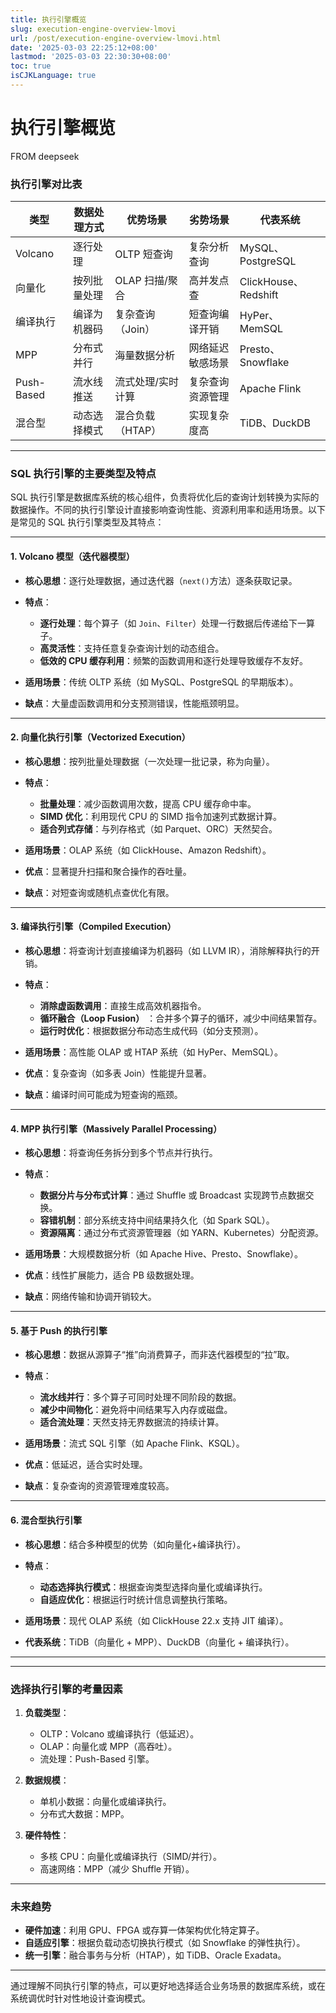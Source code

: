 ```yaml
---
title: 执行引擎概览
slug: execution-engine-overview-lmovi
url: /post/execution-engine-overview-lmovi.html
date: '2025-03-03 22:25:12+08:00'
lastmod: '2025-03-03 22:30:30+08:00'
toc: true
isCJKLanguage: true
---
```




# 执行引擎概览

FROM deepseek

### **执行引擎对比表**

|**类型**|**数据处理方式**|**优势场景**|**劣势场景**|**代表系统**|
| ------------| --------------| -------------------| ------------------| ----------------------|
|Volcano|逐行处理|OLTP 短查询|复杂分析查询|MySQL、PostgreSQL|
|向量化|按列批量处理|OLAP 扫描/聚合|高并发点查|ClickHouse、Redshift|
|编译执行|编译为机器码|复杂查询（Join）|短查询编译开销|HyPer、MemSQL|
|MPP|分布式并行|海量数据分析|网络延迟敏感场景|Presto、Snowflake|
|Push-Based|流水线推送|流式处理/实时计算|复杂查询资源管理|Apache Flink|
|混合型|动态选择模式|混合负载（HTAP）|实现复杂度高|TiDB、DuckDB|

---

### **SQL 执行引擎的主要类型及特点**

SQL 执行引擎是数据库系统的核心组件，负责将优化后的查询计划转换为实际的数据操作。不同的执行引擎设计直接影响查询性能、资源利用率和适用场景。以下是常见的 SQL 执行引擎类型及其特点：

---

#### **1. Volcano 模型（迭代器模型）**

* **核心思想**：逐行处理数据，通过迭代器（`next()`​ 方法）逐条获取记录。
* **特点**：

  * **逐行处理**：每个算子（如 `Join`​、`Filter`​）处理一行数据后传递给下一算子。
  * **高灵活性**：支持任意复杂查询计划的动态组合。
  * **低效的 CPU 缓存利用**：频繁的函数调用和逐行处理导致缓存不友好。
* **适用场景**：传统 OLTP 系统（如 MySQL、PostgreSQL 的早期版本）。
* **缺点**：大量虚函数调用和分支预测错误，性能瓶颈明显。

---

#### **2. 向量化执行引擎（Vectorized Execution）**

* **核心思想**：按列批量处理数据（一次处理一批记录，称为向量）。
* **特点**：

  * **批量处理**：减少函数调用次数，提高 CPU 缓存命中率。
  * **SIMD 优化**：利用现代 CPU 的 SIMD 指令加速列式数据计算。
  * **适合列式存储**：与列存格式（如 Parquet、ORC）天然契合。
* **适用场景**：OLAP 系统（如 ClickHouse、Amazon Redshift）。
* **优点**：显著提升扫描和聚合操作的吞吐量。
* **缺点**：对短查询或随机点查优化有限。

---

#### **3. 编译执行引擎（Compiled Execution）**

* **核心思想**：将查询计划直接编译为机器码（如 LLVM IR），消除解释执行的开销。
* **特点**：

  * **消除虚函数调用**：直接生成高效机器指令。
  * **循环融合（Loop Fusion）** ：合并多个算子的循环，减少中间结果暂存。
  * **运行时优化**：根据数据分布动态生成代码（如分支预测）。
* **适用场景**：高性能 OLAP 或 HTAP 系统（如 HyPer、MemSQL）。
* **优点**：复杂查询（如多表 Join）性能提升显著。
* **缺点**：编译时间可能成为短查询的瓶颈。

---

#### **4. MPP 执行引擎（Massively Parallel Processing）**

* **核心思想**：将查询任务拆分到多个节点并行执行。
* **特点**：

  * **数据分片与分布式计算**：通过 Shuffle 或 Broadcast 实现跨节点数据交换。
  * **容错机制**：部分系统支持中间结果持久化（如 Spark SQL）。
  * **资源隔离**：通过分布式资源管理器（如 YARN、Kubernetes）分配资源。
* **适用场景**：大规模数据分析（如 Apache Hive、Presto、Snowflake）。
* **优点**：线性扩展能力，适合 PB 级数据处理。
* **缺点**：网络传输和协调开销较大。

---

#### **5. 基于 Push 的执行引擎**

* **核心思想**：数据从源算子“推”向消费算子，而非迭代器模型的“拉”取。
* **特点**：

  * **流水线并行**：多个算子可同时处理不同阶段的数据。
  * **减少中间物化**：避免将中间结果写入内存或磁盘。
  * **适合流处理**：天然支持无界数据流的持续计算。
* **适用场景**：流式 SQL 引擎（如 Apache Flink、KSQL）。
* **优点**：低延迟，适合实时处理。
* **缺点**：复杂查询的资源管理难度较高。

---

#### **6. 混合型执行引擎**

* **核心思想**：结合多种模型的优势（如向量化+编译执行）。
* **特点**：

  * **动态选择执行模式**：根据查询类型选择向量化或编译执行。
  * **自适应优化**：根据运行时统计信息调整执行策略。
* **适用场景**：现代 OLAP 系统（如 ClickHouse 22.x 支持 JIT 编译）。
* **代表系统**：TiDB（向量化 + MPP）、DuckDB（向量化 + 编译执行）。

---

---

### **选择执行引擎的考量因素**

1. **负载类型**：

    * OLTP：Volcano 或编译执行（低延迟）。
    * OLAP：向量化或 MPP（高吞吐）。
    * 流处理：Push-Based 引擎。
2. **数据规模**：

    * 单机小数据：向量化或编译执行。
    * 分布式大数据：MPP。
3. **硬件特性**：

    * 多核 CPU：向量化或编译执行（SIMD/并行）。
    * 高速网络：MPP（减少 Shuffle 开销）。

---

### **未来趋势**

* **硬件加速**：利用 GPU、FPGA 或存算一体架构优化特定算子。
* **自适应引擎**：根据负载动态切换执行模式（如 Snowflake 的弹性执行）。
* **统一引擎**：融合事务与分析（HTAP），如 TiDB、Oracle Exadata。

---

通过理解不同执行引擎的特点，可以更好地选择适合业务场景的数据库系统，或在系统调优时针对性地设计查询模式。
